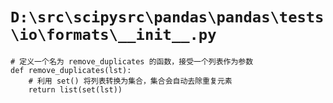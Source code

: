 # `D:\src\scipysrc\pandas\pandas\tests\io\formats\__init__.py`

```
# 定义一个名为 remove_duplicates 的函数，接受一个列表作为参数
def remove_duplicates(lst):
    # 利用 set() 将列表转换为集合，集合会自动去除重复元素
    return list(set(lst))
```